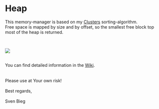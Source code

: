 <h1>Heap</h1>

<p>
This memory-manager is based on my <a href="http://www.github.com/svenbieg/clusters">Clusters</a> sorting-algorithm.<br />
Free space is mapped by size and by offset, so the smallest free block top most of the heap is returned.
</p><br />

<img src="https://github.com/svenbieg/Heap/assets/12587394/8312cb0e-1baf-4a9a-afa8-9c6c926c9e99.jpg" /><br />
<br />

<p>
You can find detailed information in the <a href="https://github.com/svenbieg/Heap/wiki">Wiki</a>.<br />
<br /><br />
Please use at Your own risk!<br />
<br />
Best regards,<br />
<br />
Sven Bieg
</p><br />

<br /><br /><br /><br /><br />
